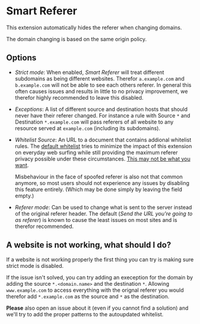 Smart Referer
=============
This extension automatically hides the referer when changing domains.

The domain changing is based on the same origin policy.

Options
-------
* *Strict mode*: When enabled, *Smart Referer* will treat different subdomains
  as being different websites. Therefor `a.example.com` and `b.example.com`
  will not be able to see each others referer. In general this often causes
  issues and results in little to no privacy improvement, we therefor highly
  recommended to leave this disabled.

* *Exceptions*: A list of different source and destination hosts that should
  never have their referer changed. For instance a rule with Source `*` and
  Destination `*.example.com` will pass referers of all website to any resource
  served at `example.com` (including its subdomains).

* *Whitelist Source*: An URL to a document that contains addional whitelist
  rules. The [default whitelist](http://meh.schizofreni.co/smart-referer/whitelist.txt)
  tries to minimize the impact of this extension on everyday web surfing while
  still providing the maximum referer privacy possible under these
  circumstances. [This may not be what you want](https://github.com/meh/smart-referer/issues/50).
  
  Misbehaviour in the face of spoofed referer is also not that common anymore,
  so most users should not experience any issues by disabling this feature
  entirely. (Which may be done simply by leaving the field empty.)
  
* *Referer mode*: Can be used to change what is sent to the server instead of
  the original referer header. The default (*Send the URL you're going to as
  referer*) is known to cause the least issues on most sites and is therefor
  recommended.

A website is not working, what should I do?
--------------------------------
If a website is not working properly the first thing you can try is making sure
strict mode is disabled.

If the issue isn't solved, you can try adding an exeception for the domain by
adding the source `*.<domain.name>` and the destination `*`. Allowing
`www.example.com` to access everything with the orignal referer you would
therefor add `*.example.com` as the source and `*` as the destination.

**Please** also open an issue about it (even if you cannot find a solution)
and we'll try to add the proper patterns to the autoupdated whitelist.
